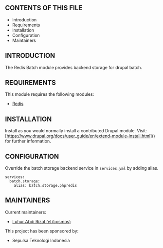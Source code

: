 CONTENTS OF THIS FILE
---------------------
   
 * Introduction
 * Requirements
 * Installation
 * Configuration
 * Maintainers
 
INTRODUCTION
------------

The Redis Batch module provides backend storage for drupal batch.
   
REQUIREMENTS
------------

This module requires the following modules:

 * [Redis](https://drupal.org/project/redis)

INSTALLATION
------------
 
Install as you would normally install a contributed Drupal module.
Visit: [https://www.drupal.org/docs/user_guide/en/extend-module-install.html]()
for further information.

CONFIGURATION
-------------

Override the batch storage backend service in `services.yml` by adding alias.
```
services:
  batch.storage:
    alias: batch.storage.phpredis
```

MAINTAINERS
-----------

Current maintainers:
 * [Luhur Abdi Rizal (el7cosmos)](https://www.drupal.org/u/el7cosmos)

This project has been sponsored by:
 * Sepulsa Teknologi Indonesia
